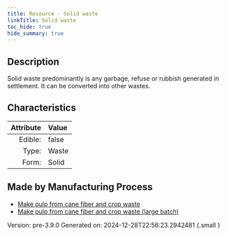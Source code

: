 ```yaml
---
title: Resource - Solid waste
linkTitle: Solid waste
toc_hide: true
hide_summary: true
---
```


## Description
Solid waste predominantly is any garbage, refuse or rubbish generated in settlement. It can be converted into other wastes.

## Characteristics

| Attribute      | Value |
|--------:|:------|
|Edible:|false|
|Type:|Waste|
|Form:|Solid|
 
## Made by Manufacturing Process

- [Make pulp from cane fiber and crop waste](/docs/definitions/process/make-pulp-from-cane-fiber-and-crop-waste)
- [Make pulp from cane fiber and crop waste (large batch)](/docs/definitions/process/make-pulp-from-cane-fiber-and-crop-waste--large-batch-)



    

Version: pre-3.9.0 Generated on: 2024-12-28T22:56:23.2942481
{.small }
